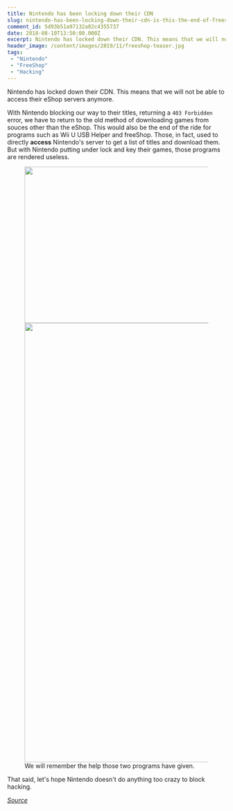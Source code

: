 ```yaml
---
title: Nintendo has been locking down their CDN
slug: nintendo-has-been-locking-down-their-cdn-is-this-the-end-of-freeshop-and-wii-u-usb-helper
comment_id: 5d93b51a97132a02c4355737
date: 2018-08-10T13:50:00.000Z
excerpt: Nintendo has locked down their CDN. This means that we will not be able to access their eShop servers anymore.
header_image: /content/images/2019/11/freeshop-teaser.jpg
tags: 
 - "Nintendo"
 - "FreeShop"
 - "Hacking"
---
```


<p>Nintendo has locked down their CDN. This means that we will not be able to access their eShop servers anymore.</p><p>With Nintendo blocking our way to their titles, returning a <code>403 Forbidden</code> error, we have to return to the old method of downloading games from souces other than the eShop. This would also be the end of the ride for programs such as Wii U USB Helper and freeShop. Those, in fact, used to directly <strong>access</strong> Nintendo's server to get a list of titles and download them. But with Nintendo putting under lock and key their games, those programs are rendered useless.</p><figure class="kg-card kg-gallery-card kg-width-wide kg-card-hascaption"><div class="kg-gallery-container"><div class="kg-gallery-row"><div class="kg-gallery-image"><img src="/content/images/2019/08/3ds-freeshop-come-installare-giochi-direttamente-dal-3ds.jpg" width="480" height="360"></div><div class="kg-gallery-image"><img src="/content/images/2019/08/wii-u-usb-helper-game-downloader-0.jpg" width="1682" height="1011"></div></div></div><figcaption>We will remember the help those two programs have given.</figcaption></figure><p>That said, let's hope Nintendo doesn't do anything too crazy to block hacking.</p><p><a href="https://gbatemp.net/threads/cdn-starts-being-locked-down-apparently.514351/" rel="nofollow"><em>Source</em></a></p>